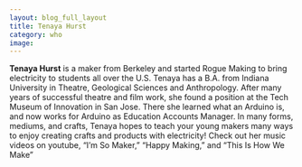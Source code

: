 ```yaml
---
layout: blog_full_layout
title: Tenaya Hurst
category: who
image: 
---
```


**Tenaya Hurst** is a maker from Berkeley and started Rogue Making to bring electricity to students all over the U.S.  Tenaya has a B.A. from Indiana University in Theatre, Geological Sciences and Anthropology.  After many years of successful theatre and film work, she found a position at the Tech Museum of Innovation in San Jose.  There she learned what an Arduino is, and now works for Arduino as Education Accounts Manager.  In many forms, mediums, and crafts, Tenaya hopes to teach your young makers many ways to enjoy creating crafts and products with electricity!  Check out her music videos on youtube, “I’m So Maker,”  “Happy Making,” and “This Is How We Make”